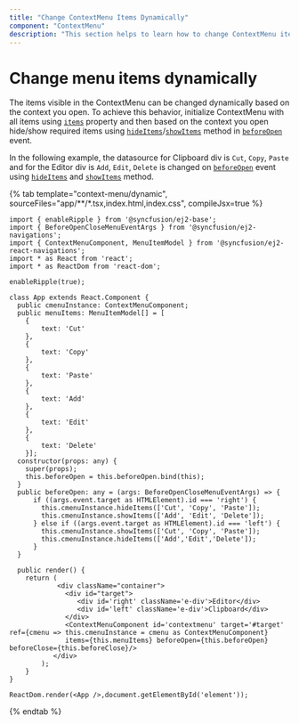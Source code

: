 ```yaml
---
title: "Change ContextMenu Items Dynamically"
component: "ContextMenu"
description: "This section helps to learn how to change ContextMenu items dynamically."
---
```

# Change menu items dynamically

The items visible in the ContextMenu can be changed dynamically based on the context you open. To achieve this behavior, initialize
ContextMenu with all items using [`items`](https://ej2.syncfusion.com/react/documentation/api/context-menu/#items) property and then based on the context you open hide/show
required items using [`hideItems`](https://ej2.syncfusion.com/react/documentation/api/context-menu/#hideitems)/[`showItems`](https://ej2.syncfusion.com/react/documentation/api/context-menu/#showitems)
method in [`beforeOpen`](https://ej2.syncfusion.com/react/documentation/api/context-menu/#beforeopen) event.

In the following example, the datasource for Clipboard div is `Cut`, `Copy`, `Paste` and for the Editor div is `Add`,
`Edit`, `Delete` is changed on [`beforeOpen`](https://ej2.syncfusion.com/react/documentation/api/context-menu/#beforeopen) event
using [`hideItems`](https://ej2.syncfusion.com/react/documentation/api/context-menu/#hideitems) and [`showItems`](https://ej2.syncfusion.com/react/documentation/api/context-menu/#showitems) method.

{% tab template="context-menu/dynamic",  sourceFiles="app/**/*.tsx,index.html,index.css", compileJsx=true %}

```tsx
import { enableRipple } from '@syncfusion/ej2-base';
import { BeforeOpenCloseMenuEventArgs } from '@syncfusion/ej2-navigations';
import { ContextMenuComponent, MenuItemModel } from '@syncfusion/ej2-react-navigations';
import * as React from 'react';
import * as ReactDom from 'react-dom';

enableRipple(true);

class App extends React.Component {
  public cmenuInstance: ContextMenuComponent;
  public menuItems: MenuItemModel[] = [
    {
        text: 'Cut'
    },
    {
        text: 'Copy'
    },
    {
        text: 'Paste'
    },
    {
        text: 'Add'
    },
    {
        text: 'Edit'
    },
    {
        text: 'Delete'
    }];
  constructor(props: any) {
    super(props);
    this.beforeOpen = this.beforeOpen.bind(this);
  }
  public beforeOpen: any = (args: BeforeOpenCloseMenuEventArgs) => {
      if ((args.event.target as HTMLElement).id === 'right') {
        this.cmenuInstance.hideItems(['Cut', 'Copy', 'Paste']);
        this.cmenuInstance.showItems(['Add', 'Edit', 'Delete']);
      } else if ((args.event.target as HTMLElement).id === 'left') {
        this.cmenuInstance.showItems(['Cut', 'Copy', 'Paste']);
        this.cmenuInstance.hideItems(['Add','Edit','Delete']);
      }
  }

  public render() {
    return (
            <div className="container">
              <div id="target">
                 <div id='right' className='e-div'>Editor</div>
                 <div id='left' className='e-div'>Clipboard</div>
              </div>
              <ContextMenuComponent id='contextmenu' target='#target' ref={cmenu => this.cmenuInstance = cmenu as ContextMenuComponent}
              items={this.menuItems} beforeOpen={this.beforeOpen} beforeClose={this.beforeClose}/>
           </div>
        );
    }
}

ReactDom.render(<App />,document.getElementById('element'));
```

{% endtab %}

